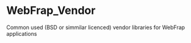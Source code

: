 WebFrap_Vendor
==============

Common used (BSD or simmilar licenced) vendor libraries  for WebFrap applications